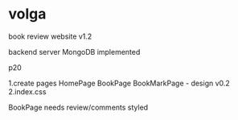 # volga
book review website v1.2

backend server MongoDB implemented


p20

1.create pages 
    HomePage
    BookPage
    BookMarkPage - design v0.2
2.index.css 




BookPage needs review/comments styled
